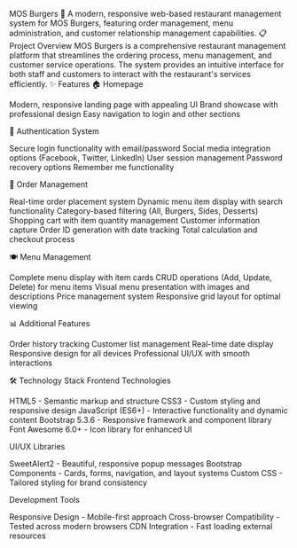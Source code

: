 MOS Burgers 🍔
A modern, responsive web-based restaurant management system for MOS Burgers, featuring order management, menu administration, and customer relationship management capabilities.
📋 Project Overview
MOS Burgers is a comprehensive restaurant management platform that streamlines the ordering process, menu management, and customer service operations. The system provides an intuitive interface for both staff and customers to interact with the restaurant's services efficiently.
✨ Features
🏠 Homepage

Modern, responsive landing page with appealing UI
Brand showcase with professional design
Easy navigation to login and other sections

🔐 Authentication System

Secure login functionality with email/password
Social media integration options (Facebook, Twitter, LinkedIn)
User session management
Password recovery options
Remember me functionality

📱 Order Management

Real-time order placement system
Dynamic menu item display with search functionality
Category-based filtering (All, Burgers, Sides, Desserts)
Shopping cart with item quantity management
Customer information capture
Order ID generation with date tracking
Total calculation and checkout process

🍽️ Menu Management

Complete menu display with item cards
CRUD operations (Add, Update, Delete) for menu items
Visual menu presentation with images and descriptions
Price management system
Responsive grid layout for optimal viewing

📊 Additional Features

Order history tracking
Customer list management
Real-time date display
Responsive design for all devices
Professional UI/UX with smooth interactions

🛠️ Technology Stack
Frontend Technologies

HTML5 - Semantic markup and structure
CSS3 - Custom styling and responsive design
JavaScript (ES6+) - Interactive functionality and dynamic content
Bootstrap 5.3.6 - Responsive framework and component library
Font Awesome 6.0+ - Icon library for enhanced UI

UI/UX Libraries

SweetAlert2 - Beautiful, responsive popup messages
Bootstrap Components - Cards, forms, navigation, and layout systems
Custom CSS - Tailored styling for brand consistency

Development Tools

Responsive Design - Mobile-first approach
Cross-browser Compatibility - Tested across modern browsers
CDN Integration - Fast loading external resources
